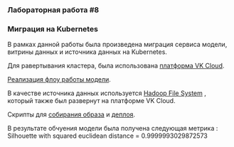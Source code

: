 ### Лабораторная работа #8
### Миграция на Kubernetes
В рамках данной работы была произведена миграция сервиса модели, витрины данных и источника данных 
на Kubernetes.

Для равертывания кластера, была использована [платформа VK Cloud](https://mcs.mail.ru/).

[Реализация флоу работы модели](python_main/main.py).

В качестве источника данных используется [Hadoop File System](https://mcs.mail.ru/app/mcs3129233031/services/storage/buckets)
, который также был развернут на платформе VK Cloud.

Скрипты для [собирания образа](Dockerfile) и [деплоя](spark_kubernetes.yaml).

В результате обчуения модели была получена следующая метрика : 
Silhouette with squared euclidean distance = 0.9999993029872573

